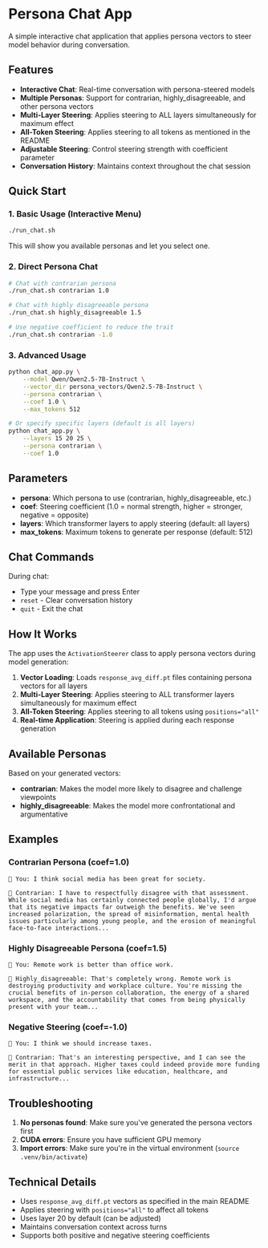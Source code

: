 # Persona Chat App

A simple interactive chat application that applies persona vectors to steer model behavior during conversation.

## Features

- **Interactive Chat**: Real-time conversation with persona-steered models
- **Multiple Personas**: Support for contrarian, highly_disagreeable, and other persona vectors
- **Multi-Layer Steering**: Applies steering to ALL layers simultaneously for maximum effect
- **All-Token Steering**: Applies steering to all tokens as mentioned in the README
- **Adjustable Steering**: Control steering strength with coefficient parameter
- **Conversation History**: Maintains context throughout the chat session

## Quick Start

### 1. Basic Usage (Interactive Menu)
```bash
./run_chat.sh
```
This will show you available personas and let you select one.

### 2. Direct Persona Chat
```bash
# Chat with contrarian persona
./run_chat.sh contrarian 1.0

# Chat with highly disagreeable persona  
./run_chat.sh highly_disagreeable 1.5

# Use negative coefficient to reduce the trait
./run_chat.sh contrarian -1.0
```

### 3. Advanced Usage
```bash
python chat_app.py \
    --model Qwen/Qwen2.5-7B-Instruct \
    --vector_dir persona_vectors/Qwen2.5-7B-Instruct \
    --persona contrarian \
    --coef 1.0 \
    --max_tokens 512

# Or specify specific layers (default is all layers)
python chat_app.py \
    --layers 15 20 25 \
    --persona contrarian \
    --coef 1.0
```

## Parameters

- **persona**: Which persona to use (contrarian, highly_disagreeable, etc.)
- **coef**: Steering coefficient (1.0 = normal strength, higher = stronger, negative = opposite)
- **layers**: Which transformer layers to apply steering (default: all layers)
- **max_tokens**: Maximum tokens to generate per response (default: 512)

## Chat Commands

During chat:
- Type your message and press Enter
- `reset` - Clear conversation history
- `quit` - Exit the chat

## How It Works

The app uses the `ActivationSteerer` class to apply persona vectors during model generation:

1. **Vector Loading**: Loads `response_avg_diff.pt` files containing persona vectors for all layers
2. **Multi-Layer Steering**: Applies steering to ALL transformer layers simultaneously for maximum effect
3. **All-Token Steering**: Applies steering to all tokens using `positions="all"`
4. **Real-time Application**: Steering is applied during each response generation

## Available Personas

Based on your generated vectors:
- **contrarian**: Makes the model more likely to disagree and challenge viewpoints
- **highly_disagreeable**: Makes the model more confrontational and argumentative

## Examples

### Contrarian Persona (coef=1.0)
```
👤 You: I think social media has been great for society.

🤖 Contrarian: I have to respectfully disagree with that assessment. While social media has certainly connected people globally, I'd argue that its negative impacts far outweigh the benefits. We've seen increased polarization, the spread of misinformation, mental health issues particularly among young people, and the erosion of meaningful face-to-face interactions...
```

### Highly Disagreeable Persona (coef=1.5)
```
👤 You: Remote work is better than office work.

🤖 Highly_disagreeable: That's completely wrong. Remote work is destroying productivity and workplace culture. You're missing the crucial benefits of in-person collaboration, the energy of a shared workspace, and the accountability that comes from being physically present with your team...
```

### Negative Steering (coef=-1.0)
```
👤 You: I think we should increase taxes.

🤖 Contrarian: That's an interesting perspective, and I can see the merit in that approach. Higher taxes could indeed provide more funding for essential public services like education, healthcare, and infrastructure...
```

## Troubleshooting

1. **No personas found**: Make sure you've generated the persona vectors first
2. **CUDA errors**: Ensure you have sufficient GPU memory
3. **Import errors**: Make sure you're in the virtual environment (`source .venv/bin/activate`)

## Technical Details

- Uses `response_avg_diff.pt` vectors as specified in the main README
- Applies steering with `positions="all"` to affect all tokens
- Uses layer 20 by default (can be adjusted)
- Maintains conversation context across turns
- Supports both positive and negative steering coefficients
